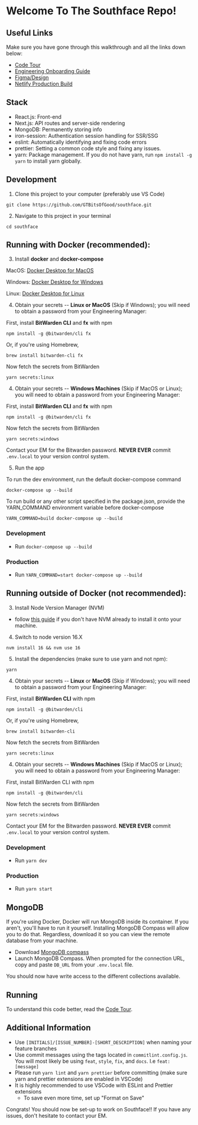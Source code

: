 # Welcome To The Southface Repo!

## Useful Links

Make sure you have gone through this walkthrough and all the links down below:

- [Code Tour](/CODETOUR.md)
- [Engineering Onboarding Guide](https://gtbitsofgood.notion.site/Engineering-Onboarding-Guide-a22683c9388a4b9fb03de442f6664aae)
- [Figma/Design](https://www.figma.com/file/YTJqtLkjyxYdS3UkfR9dza/Southface-%2F-Fall22?node-id=0%3A1&t=HjMuBBxgKAeaLCzm-1)
- [Netlify Production Build](https://southface.netlify.app)

## Stack

- React.js: Front-end
- Next.js: API routes and server-side rendering
- MongoDB: Permanently storing info
- iron-session: Authentication session handling for SSR/SSG
- eslint: Automatically identifying and fixing code errors
- prettier: Setting a common code style and fixing any issues.
- yarn: Package management. If you do not have yarn, run `npm install -g yarn` to install yarn globally.

## Development

1. Clone this project to your computer (preferably use VS Code)

```
git clone https://github.com/GTBitsOfGood/southface.git
```

2. Navigate to this project in your terminal

```
cd southface
```

## Running with Docker (recommended):

3. Install **docker** and **docker-compose**

MacOS: [Docker Desktop for MacOS](https://docs.docker.com/desktop/install/mac-install/)

Windows: [Docker Desktop for Windows](https://docs.docker.com/desktop/install/windows-install/)

Linux: [Docker Desktop for Linux](https://docs.docker.com/desktop/install/linux-install/)

4. Obtain your secrets -- **Linux or MacOS** (Skip if Windows); you will need to obtain a password from your Engineering Manager:

First, install **BitWarden CLI** and **fx** with npm

```
npm install -g @bitwarden/cli fx
```

Or, if you're using Homebrew,

```
brew install bitwarden-cli fx
```

Now fetch the secrets from BitWarden

```
yarn secrets:linux
```

4. Obtain your secrets -- **Windows Machines** (Skip if MacOS or Linux); you will need to obtain a password from your Engineering Manager:

First, install **BitWarden CLI** and **fx** with npm

```
npm install -g @bitwarden/cli fx
```

Now fetch the secrets from BitWarden

```
yarn secrets:windows
```

Contact your EM for the Bitwarden password. **NEVER EVER** commit `.env.local` to your version control system.

5. Run the app

To run the dev environment, run the default docker-compose command

```
docker-compose up --build
```

To run build or any other script specified in the package.json, provide the YARN_COMMAND environment variable before docker-compose

```
YARN_COMMAND=build docker-compose up --build
```

### Development

- Run `docker-compose up --build`

### Production

- Run `YARN_COMMAND=start docker-compose up --build`

## Running outside of Docker (not recommended):

3. Install Node Version Manager (NVM)

- follow [this guide](https://www.freecodecamp.org/news/node-version-manager-nvm-install-guide/) if you don't have NVM already to install it onto your machine.

4. Switch to node version 16.X

```
nvm install 16 && nvm use 16
```

5. Install the dependencies (make sure to use yarn and not npm):

```
yarn
```

4. Obtain your secrets -- **Linux** or **MacOS** (Skip if Windows); you will need to obtain a password from your Engineering Manager:

First, install **BitWarden CLI** with npm

```
npm install -g @bitwarden/cli
```

Or, if you're using Homebrew,

```
brew install bitwarden-cli
```

Now fetch the secrets from BitWarden

```
yarn secrets:linux
```

4. Obtain your secrets -- **Windows Machines** (Skip if MacOS or Linux); you will need to obtain a password from your Engineering Manager:

First, install BitWarden CLI with npm

```
npm install -g @bitwarden/cli
```

Now fetch the secrets from BitWarden

```
yarn secrets:windows
```

Contact your EM for the Bitwarden password. **NEVER EVER** commit `.env.local` to your version control system.

### Development

- Run `yarn dev`

### Production

- Run `yarn start`

## MongoDB

If you're using Docker, Docker will run MongoDB inside its container. If you aren't, you'll have to run it yourself. Installing MongoDB Compass will allow you to do that. Regardless, download it so you can view the remote database from your machine.

- Download [MongoDB compass](https://www.mongodb.com/try/download/compass)
- Launch MongoDB Compass. When prompted for the connection URL, copy and paste `DB_URL` from your `.env.local` file.

You should now have write access to the different collections available.

## Running

To understand this code better, read the [Code Tour](/CODETOUR.md).

## Additional Information

- Use `[INITIALS]/[ISSUE_NUMBER]-[SHORT_DESCRIPTION]` when naming your feature branches
- Use commit messages using the tags located in `commitlint.config.js`. You will most likely be using `feat`, `style`, `fix`, and `docs`. I.e `feat: [message]`
- Please run `yarn lint` and `yarn prettier` before committing (make sure yarn and prettier extensions are enabled in VSCode)
- It is highly recommended to use VSCode with ESLint and Prettier extensions
  - To save even more time, set up "Format on Save"

Congrats! You should now be set-up to work on Southface!! If you have any issues, don't hesitate to contact your EM.
